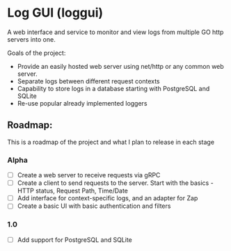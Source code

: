 # Log GUI (loggui)

A web interface and service to monitor and view logs from multiple GO http servers into one.

Goals of the project:

- Provide an easily hosted web server using net/http or any common web server.
- Separate logs between different request contexts
- Capability to store logs in a database starting with PostgreSQL and SQLite
- Re-use popular already implemented loggers

## Roadmap:

This is a roadmap of the project and what I plan to release in each stage

### Alpha

- [ ] Create a web server to receive requests via gRPC
- [ ] Create a client to send requests to the server. Start with the basics - HTTP status, Request Path, Time/Date
- [ ] Add interface for context-specific logs, and an adapter for Zap
- [ ] Create a basic UI with basic authentication and filters

### 1.0

- [ ] Add support for PostgreSQL and SQLite
